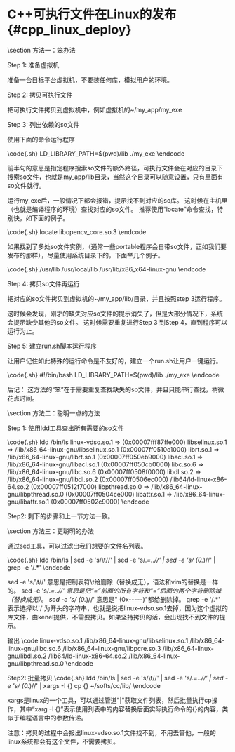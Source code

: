 C++可执行文件在Linux的发布{#cpp_linux_deploy}
==========================================


\section 方法一：笨办法

Step 1: 准备虚拟机

准备一台目标平台虚拟机，不要装任何库，模拟用户的环境。

Step 2: 拷贝可执行文件

把可执行文件拷贝到虚拟机中，例如虚拟机的~/my_app/my_exe

Step 3: 列出依赖的so文件

使用下面的命令运行程序

\code{.sh}
LD_LIBRARY_PATH=$(pwd)/lib ./my_exe
\endcode

前半句的意思是指定程序搜索so文件的额外路径，可执行文件会在对应的目录下搜索so文件，也就是my_app/lib目录，当然这个目录可以随意设置，只有里面有so文件就行。

运行my_exe后，一般情况下都会报错，提示找不到对应的so库。
这时候在主机里（也就是编译程序的环境）查找对应的so文件。
推荐使用“locate”命令查找，特别快，如下面的例子。

\code{.sh}
locate libopencv_core.so.3
\endcode

如果找到了多处so文件实例，（通常一些portable程序会自带so文件，正如我们要发布的那样），尽量使用系统目录下的，下面举几个例子。

\code{.sh}
/usr/lib
/usr/local/lib
/usr/lib/x86_x64-linux-gnu
\endcode

Step 4: 拷贝so文件再运行

把对应的so文件拷贝到虚拟机的~/my_app/lib/目录，并且按照step 3运行程序。

这时候会发现，刚才的缺失对应so文件的提示消失了，但是大部分情况下，系统会提示缺少其他的so文件。
这时候需要重复进行Step 3 到Step 4，直到程序可以运行为止。

Step 5: 建立run.sh脚本运行程序

让用户记住如此特殊的运行命令是不友好的，建立一个run.sh让用户一键运行。

\code{.sh}
#!/bin/bash
LD_LIBRARY_PATH=$(pwd)/lib ./my_exe
\endcode

后记：
这方法的“笨”在于需要重复查找缺失的so文件，并且只能串行查找，稍微花点时间。


\section 方法二：聪明一点的方法

Step 1: 使用ldd工具查出所有需要的so文件

\code{.sh}
ldd /bin/ls
linux-vdso.so.1 =>  (0x00007fff87ffe000)
libselinux.so.1 => /lib/x86_64-linux-gnu/libselinux.so.1 (0x00007ff0510c1000)
librt.so.1 => /lib/x86_64-linux-gnu/librt.so.1 (0x00007ff050eb9000)
libacl.so.1 => /lib/x86_64-linux-gnu/libacl.so.1 (0x00007ff050cb0000)
libc.so.6 => /lib/x86_64-linux-gnu/libc.so.6 (0x00007ff0508f0000)
libdl.so.2 => /lib/x86_64-linux-gnu/libdl.so.2 (0x00007ff0506ec000)
/lib64/ld-linux-x86-64.so.2 (0x00007ff0512f7000)
libpthread.so.0 => /lib/x86_64-linux-gnu/libpthread.so.0 (0x00007ff0504ce000)
libattr.so.1 => /lib/x86_64-linux-gnu/libattr.so.1 (0x00007ff0502c9000)
\endcode

Step2: 剩下的步骤和上一节方法一致。


\section 方法三：更聪明的办法

通过sed工具，可以过滤出我们想要的文件名列表。

\code{.sh}
ldd /bin/ls | sed -e 's/\t//' | sed -e 's/.*=..//' | sed -e 's/ (0.*)//' | grep -e '/.*'
\endcode

sed -e 's/\t//' 意思是把制表符\t给删除（替换成无），语法和vim的替换是一样的。
sed -e 's/.*=..//' 意思是把“=”前面的所有字符和“=”后面的两个字符删除掉（替换成无）。
sed -e 's/ (0.*)//' 意思是" (0x-----)"都给删除掉。
grep -e '/.*'　表示选择以'/'为开头的字符串，也就是说把linux-vdso.so.1去掉，因为这个虚拟的库文件，由kenel提供，不需要拷贝。如果坚持拷贝的话，会出现找不到文件的提示。

输出
\code
linux-vdso.so.1
/lib/x86_64-linux-gnu/libselinux.so.1
/lib/x86_64-linux-gnu/libc.so.6
/lib/x86_64-linux-gnu/libpcre.so.3
/lib/x86_64-linux-gnu/libdl.so.2
/lib64/ld-linux-x86-64.so.2
/lib/x86_64-linux-gnu/libpthread.so.0
\endcode

Step2: 批量拷贝
\code{.sh}
ldd /bin/ls | sed -e 's/\t//' | sed -e 's/.*=..//' | sed -e 's/ (0.*)//' | xargs -I {} cp {} ~/softs/cc/lib/
\endcode

xargs是linux的一个工具，可以通过管道"|"获取文件列表，然后批量执行cp操作，其中“xarg -I {}”表示使用列表中的内容替换后面实际执行命令的{}的内容，类似于编程语言中的参数传递。

注意：拷贝的过程中会报出linux-vdso.so.1文件找不到，不用去管他，一般的linux系统都会有这个文件，不需要拷贝。